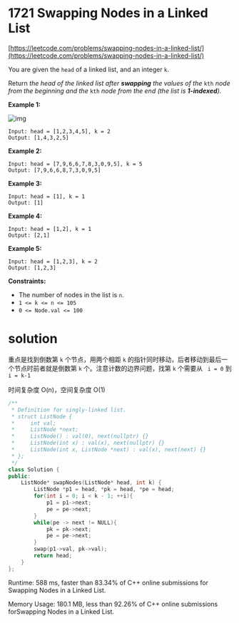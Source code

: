 # 1721 Swapping Nodes in a Linked List

[https://leetcode.com/problems/swapping-nodes-in-a-linked-list/](https://leetcode.com/problems/swapping-nodes-in-a-linked-list/)

You are given the `head` of a linked list, and an integer `k`.

Return *the head of the linked list after **swapping** the values of the* `kth` *node from the beginning and the* `kth` *node from the end (the list is **1-indexed**).*

 

**Example 1:**

![img](https://assets.leetcode.com/uploads/2020/09/21/linked1.jpg)

```
Input: head = [1,2,3,4,5], k = 2
Output: [1,4,3,2,5]
```

**Example 2:**

```
Input: head = [7,9,6,6,7,8,3,0,9,5], k = 5
Output: [7,9,6,6,8,7,3,0,9,5]
```

**Example 3:**

```
Input: head = [1], k = 1
Output: [1]
```

**Example 4:**

```
Input: head = [1,2], k = 1
Output: [2,1]
```

**Example 5:**

```
Input: head = [1,2,3], k = 2
Output: [1,2,3]
```

 

**Constraints:**

- The number of nodes in the list is `n`.
- `1 <= k <= n <= 105`
- `0 <= Node.val <= 100`



# solution

重点是找到倒数第 `k` 个节点，用两个相距 `k` 的指针同时移动，后者移动到最后一个节点时前者就是倒数第 `k` 个。注意计数的边界问题，找第 `k` 个需要从 ` i = 0`  到  `i = k-1`

时间复杂度 O(n)，空间复杂度 O(1)

```c++
/**
 * Definition for singly-linked list.
 * struct ListNode {
 *     int val;
 *     ListNode *next;
 *     ListNode() : val(0), next(nullptr) {}
 *     ListNode(int x) : val(x), next(nullptr) {}
 *     ListNode(int x, ListNode *next) : val(x), next(next) {}
 * };
 */
class Solution {
public:
    ListNode* swapNodes(ListNode* head, int k) {
        ListNode *p1 = head, *pk = head, *pe = head;
        for(int i = 0; i < k - 1; ++i){
            p1 = p1->next;
            pe = pe->next;
        }
        while(pe -> next != NULL){
            pk = pk->next;
            pe = pe->next;
        }
        swap(p1->val, pk->val);
        return head;
    }
};
```

Runtime: 588 ms, faster than 83.34% of C++ online submissions for Swapping Nodes in a Linked List.

Memory Usage: 180.1 MB, less than 92.26% of C++ online submissions forSwapping Nodes in a Linked List.